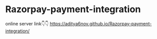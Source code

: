 # Razorpay-payment-integration
online server link👇👇
https://aditya6nov.github.io/Razorpay-payment-integration/
